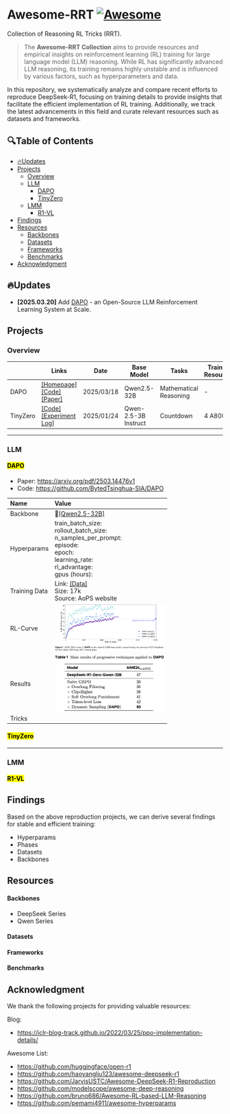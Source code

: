 # Awesome-RRT [![Awesome](https://cdn.rawgit.com/sindresorhus/awesome/d7305f38d29fed78fa85652e3a63e154dd8e8829/media/badge.svg)](https://github.com/sindresorhus/awesome)


Collection of Reasoning RL Tricks (RRT).

> The **Awesome-RRT Collection** aims to provide resources and empirical insights on reinforcement learning (RL) training for large language model (LLM) reasoning. While RL has significantly advanced LLM reasoning, its training remains highly unstable and is influenced by various factors, such as hyperparameters and data.

In this repository, we systematically analyze and compare recent efforts to reproduce DeepSeek-R1, focusing on training details to provide insights that facilitate the efficient implementation of RL training. Additionally, we track the latest advancements in this field and curate relevant resources such as datasets and frameworks.

## :mag:Table of Contents

- [🔥Updates](#updates)
- [Projects](#projects)
  - [Overview](#overview)
  - [LLM](#llm)
    - [DAPO](#dapo)
    - [TinyZero](#tinyzero)
  - [LMM](#lmm)
    - [R1-VL](#r1-vl)
- [Findings](#findings)
- [Resources](#resources)
    - [Backbones](#backbones)
    - [Datasets](#datasets)
    - [Frameworks](#frameworks)
    - [Benchmarks](#benchmarks)
- [Acknowledgment](#acknowledgment)

## 🔥Updates

- **[2025.03.20]** Add [DAPO](https://dapo-sia.github.io) - an Open-Source LLM Reinforcement Learning System at Scale.

## Projects

### Overview


|                         | Links                                                        | Date                                               | Base Model                                                   | Tasks                     | Training Resources                                  | Details                      |
| ----------------------- | ------------------------------------------------------------ | ------------------------------------------------------------ | ------------------------------------------------------------ | --------------------------------------------------- | --------------------------------------------------- | --------------------------------------------------- |
| DAPO          | [[Homepage]](https://dapo-sia.github.io)<br/>[[Code]](https://github.com/BytedTsinghua-SIA/DAPO)<br/>[[Paper]](https://arxiv.org/pdf/2503.14476) | 2025/03/18                                        | Qwen2.5-32B                                       | Mathematical  Reasoning | -                                                   | [[DAPO]](#dapo)                                    |
| TinyZero                | [[Code]](https://github.com/Jiayi-Pan/TinyZero)<br/>[[Experiment Log]](https://wandb.ai/jiayipan/TinyZero) | 2025/01/24                             | Qwen-2.5-3B Instruct                                        | Countdown               | 4 A800s                                             | [[TinyZero]](#tinyzero) |

---

### LLM

#### <mark>DAPO</mark>

- Paper: https://arxiv.org/pdf/2503.14476v1
- Code: https://github.com/BytedTsinghua-SIA/DAPO

| Name          | Value                                                        |
| :------------ | :----------------------------------------------------------- |
| Backbone      | :hugs:[[Qwen2.5-32B]](https://huggingface.co/Qwen/Qwen2.5-32B) |
| Hyperparams   | train_batch_size:<br/>rollout_batch_size:<br/>n_samples_per_prompt:<br/>episode:<br/>epoch:<br/>learning_rate:<br/>rl_advantage:<br/>gpus (hours): |
| Training Data | Link: [[Data]](https://huggingface.co/datasets/BytedTsinghua-SIA/DAPO-Math-17k)<br/>Size: 17k<br/>Source: AoPS website |
| RL-Curve      | <img src="figs/dapo_curve.png" alt="RL-Curve" style="zoom: 25%;" /> |
| Results       | <img src="figs/dapo_results.png" alt="Results" style="zoom: 25%;" /> |
| Tricks        |                                                              |

#### <mark>TinyZero</mark>

---

### LMM

#### <mark>R1-VL</mark>





## Findings

Based on the above reproduction projects, we can derive several findings for stable and efficient training:

- Hyperparams
- Phases
- Datasets
- Backbones

## Resources

#### Backbones

- DeepSeek Series
- Qwen Series

#### Datasets



#### Frameworks



#### Benchmarks



## Acknowledgment

We thank the following projects for providing valuable resources:

Blog:

- https://iclr-blog-track.github.io/2022/03/25/ppo-implementation-details/

Awesome List:

- https://github.com/huggingface/open-r1
- https://github.com/haoyangliu123/awesome-deepseek-r1
- https://github.com/JarvisUSTC/Awesome-DeepSeek-R1-Reproduction
- https://github.com/modelscope/awesome-deep-reasoning
- https://github.com/bruno686/Awesome-RL-based-LLM-Reasoning
- https://github.com/pemami4911/awesome-hyperparams

